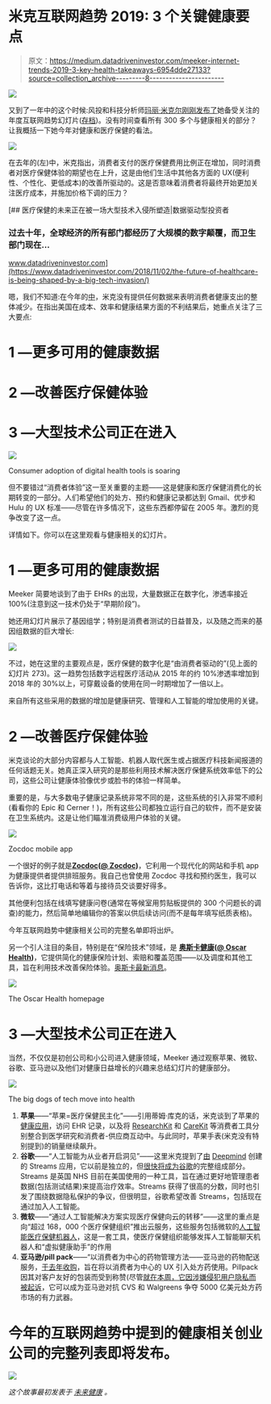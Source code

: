 # 米克互联网趋势 2019: 3 个关键健康要点

> 原文：<https://medium.datadriveninvestor.com/meeker-internet-trends-2019-3-key-health-takeaways-6954dde27133?source=collection_archive---------8----------------------->

[![](img/9d2519fdfac73cfdf758edd3f8c09592.png)](http://www.track.datadriveninvestor.com/1B9E)

又到了一年中的这个时候:风投和科技分析师[玛丽·米克尔](https://en.wikipedia.org/wiki/Mary_Meeker)[刚刚发布了](https://techcrunch.com/2019/06/11/internet-trends-report-2019/)她备受关注的年度互联网趋势幻灯片([存档](https://www.bondcap.com/#archive))。没有时间查看所有 300 多个与健康相关的部分？让我概括一下她今年对健康和医疗保健的看法。

![](img/0fcc154f07f70fe04d6308a0a72512d4.png)

在去年的(左)中，米克指出，消费者支付的医疗保健费用比例正在增加，同时消费者对医疗保健体验的期望也在上升，这是由他们生活中其他各方面的 UX(便利性、个性化、更低成本)的改善所驱动的。这是否意味着消费者将最终开始更加关注医疗成本，并施加价格下调的压力？

[](https://www.datadriveninvestor.com/2018/11/02/the-future-of-healthcare-is-being-shaped-by-a-big-tech-invasion/) [## 医疗保健的未来正在被一场大型技术入侵所塑造|数据驱动型投资者

### 过去十年，全球经济的所有部门都经历了大规模的数字颠覆，而卫生部门现在…

www.datadriveninvestor.com](https://www.datadriveninvestor.com/2018/11/02/the-future-of-healthcare-is-being-shaped-by-a-big-tech-invasion/) 

嗯，我们不知道:在今年的[中](https://techcrunch.com/2019/06/11/internet-trends-report-2019/)，米克没有提供任何数据来表明消费者健康支出的整体减少。在指出美国在成本、效率和健康结果方面的不利结果后，她重点关注了三大要点:

# 1 —更多可用的健康数据

# 2 —改善医疗保健体验

# 3 —大型技术公司正在进入

![](img/ca5fd2b27ad3d32231197dbcb7ddec9c.png)

Consumer adoption of digital health tools is soaring

但不要错过“消费者体验”这一至关重要的主题——这是健康和医疗保健消费化的长期转变的一部分。人们希望他们的处方、预约和健康记录都达到 Gmail、优步和 Hulu 的 UX 标准——尽管在许多情况下，这些东西都停留在 2005 年。激烈的竞争改变了这一点。

详情如下。你可以在这里观看与健康相关的幻灯片。

# 1 —更多可用的健康数据

Meeker 简要地谈到了由于 EHRs 的出现，大量数据正在数字化，渗透率接近 100%(注意到这一技术仍处于“早期阶段”)。

她还用幻灯片展示了基因组学；特别是消费者测试的日益普及，以及随之而来的基因组数据的巨大增长:

![](img/a0835184f93d3dcfd8393e112ebad00d.png)

不过，她在这里的主要观点是，医疗保健的数字化是“由消费者驱动的”(见上面的幻灯片 273)。这一趋势包括数字远程医疗活动从 2015 年的约 10%渗透率增加到 2018 年的 30%以上，可穿戴设备的使用在同一时期增加了一倍以上。

来自所有这些采用的数据的增加是健康研究、管理和人工智能的增加使用的关键。

# 2 —改善医疗保健体验

米克谈论的大部分内容都与人工智能、机器人取代医生或占据医疗科技新闻报道的任何话题无关。她真正深入研究的是那些利用技术解决医疗保健系统效率低下的公司，这些公司让健康体验像优步或脸书的体验一样简单。

重要的是，与大多数电子健康记录系统非常不同的是，这些系统的引入非常不顺利(看看你的 Epic 和 Cerner！)，所有这些公司都独立运行自己的软件，而不是安装在卫生系统内。这是让他们瞄准消费级用户体验的关键。

![](img/0c686cd3883082b909c59b01af01d236.png)

Zocdoc mobile app

一个很好的例子就是[**Zocdoc**](http://www.zocdoc.com/)**(**[**@ Zocdoc**](https://twitter.com/Zocdoc)**)**，它利用一个现代化的网站和手机 app 为健康提供者提供排班服务。我自己也曾使用 Zocdoc 寻找和预约医生，我可以告诉你，这比打电话和等着与接待员交谈要好得多。

其他便利包括在线填写健康问卷(通常在等候室用剪贴板提供的 300 个问题长的调查)的能力，然后简单地编辑你的答案以供后续访问(而不是每年填写纸质表格)。

今年互联网趋势中健康相关公司的完整名单即将出炉。

另一个引人注目的条目，特别是在“保险技术”领域，是 [**奥斯卡健康**](https://www.hioscar.com/)**(**[**@ Oscar Health**](https://twitter.com/OscarHealth)**)**，它提供简化的健康保险计划、索赔和覆盖范围——以及调度和其他工具，旨在利用技术改善保险体验。[奥斯卡最新消息](https://www.forbes.com/sites/brucejapsen/2019/05/15/oscar-health-readies-2020-medicare-expansion-with-bigger-profits/#4539666f405e)。

![](img/b649b834117ff093233fadfa7ec203b5.png)

The Oscar Health homepage

# 3 —大型技术公司正在进入

当然，不仅仅是初创公司和小公司进入健康领域，Meeker 通过观察苹果、微软、谷歌、亚马逊以及他们对健康日益增长的兴趣来总结幻灯片的健康部分。

![](img/eb22a80760a85dd99d03f2830229c57f.png)

The big dogs of tech move into health

1.  **苹果**——“苹果=医疗保健民主化”——引用蒂姆·库克的话，米克谈到了苹果的[健康应用](https://www.apple.com/ios/health/)，访问 EHR 记录，以及将 [ResearchKit](http://researchkit.org/) 和 [CareKit](http://carekit.org/) 等消费者工具分别整合到医学研究和消费者-供应商互动中。与此同时，苹果手表(米克没有特别提到)的销量继续飙升。
2.  **谷歌**——“人工智能为从业者开启洞见”——这里米克提到了[由](https://deepmind.com/applied/deepmind-health/) [Deepmind](http://www.deepmind.com/) 创建的 Streams 应用，它以前是独立的，但[很快将成为谷歌](https://deepmind.com/blog/scaling-streams-google/)的完整组成部分。Streams 是英国 NHS 目前在美国使用的一种工具，旨在通过更好地管理患者数据(包括测试结果)来提高治疗效率。Streams 获得了很高的分数，同时也引发了围绕数据隐私保护的争议，但很明显，谷歌希望改善 Streams，包括现在通过加入人工智能。
3.  **微软**——“通过人工智能解决方案实现医疗保健向云的转移”——这里的重点是向“超过 168，000 个医疗保健组织”推出云服务，这些服务包括微软的[人工智能医疗保健机器人](https://azuremarketplace.microsoft.com/en-us/marketplace/apps/microsoft-hcb.microsofthealthcarebot)，这是一套工具，使医疗保健组织能够发挥人工智能聊天机器人和“虚拟健康助手”的作用
4.  **亚马逊/pill pack**——“以消费者为中心的药物管理方法——亚马逊的药物配送服务，[于去年收购](https://www.cnbc.com/2019/05/10/why-amazon-bought-pillpack-for-753-million-and-what-happens-next.html)，旨在将以消费者为中心的 UX 引入处方药使用。Pillpack 因其对客户友好的包装而受到称赞(尽管[就在本周，它因涉嫌侵犯用户隐私而被起诉](https://www.beckershospitalreview.com/pharmacy/amazon-s-pillpack-pharmacy-accused-of-violating-customer-privacy.html)，它可以成为亚马逊对抗 CVS 和 Walgreens 争夺 5000 亿美元处方药市场的有力武器。

# 今年的互联网趋势中提到的健康相关创业公司的完整列表即将发布。

![](img/7476cfe5d17b13c0ef43e1424de7d62c.png)

*这个故事最初发表于* [*未来健康*](https://futurehealth.live) *。*